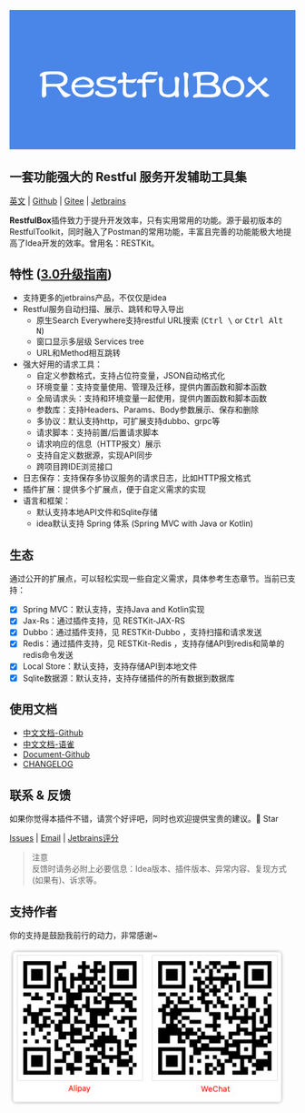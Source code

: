 <a href="https://plugins.jetbrains.com/plugin/14723-restkit">![bg](doc/en/images/bg2.png)</a>

## 一套功能强大的 Restful 服务开发辅助工具集


[英文](./README.md) | [Github](https://github.com/newhoo/RESTKit) | [Gitee](https://gitee.com/newhoo/RESTKit) | [Jetbrains](https://plugins.jetbrains.com/plugin/14723-restkit/reviews)

**RestfulBox**插件致力于提升开发效率，只有实用常用的功能。源于最初版本的RestfulToolkit，同时融入了Postman的常用功能，丰富且完善的功能能极大地提高了Idea开发的效率。曾用名：RESTKit。

## 特性 ([3.0升级指南](doc/zh_CN/快速入门/3.0升级指南.md))
- 支持更多的jetbrains产品，不仅仅是idea
- Restful服务自动扫描、展示、跳转和导入导出
  - 原生Search Everywhere支持restful URL搜索 (<kbd>Ctrl \\</kbd> or <kbd>Ctrl Alt N</kbd>)
  - 窗口显示多层级 Services tree
  - URL和Method相互跳转
- 强大好用的请求工具：
  - 自定义参数格式，支持占位符变量，JSON自动格式化
  - 环境变量：支持变量使用、管理及迁移，提供内置函数和脚本函数
  - 全局请求头：支持和环境变量一起使用，提供内置函数和脚本函数
  - 参数库：支持Headers、Params、Body参数展示、保存和删除
  - 多协议：默认支持http，可扩展支持dubbo、grpc等
  - 请求脚本：支持前置/后置请求脚本
  - 请求响应的信息（HTTP报文）展示
  - 支持自定义数据源，实现API同步
  - 跨项目跨IDE浏览接口
- 日志保存：支持保存多协议服务的请求日志，比如HTTP报文格式
- 插件扩展：提供多个扩展点，便于自定义需求的实现
- 语言和框架：
  - 默认支持本地API文件和Sqlite存储
  - idea默认支持 Spring 体系 (Spring MVC with Java or Kotlin)

## 生态
通过公开的扩展点，可以轻松实现一些自定义需求，具体参考生态章节。当前已支持：
- [x] Spring MVC：默认支持，支持Java and Kotlin实现
- [x] Jax-Rs：通过插件支持，见 RESTKit-JAX-RS
- [x] Dubbo：通过插件支持，见 RESTKit-Dubbo ，支持扫描和请求发送
- [x] Redis：通过插件支持，见 RESTKit-Redis ，支持存储API到redis和简单的redis命令发送
- [x] Local Store：默认支持，支持存储API到本地文件
- [x] Sqlite数据源：默认支持，支持存储插件的所有数据到数据库

## 使用文档
- [中文文档-Github](doc/zh_CN/目录.md)
- [中文文档-语雀](https://www.yuque.com/newhoo/restkit)
- [Document-Github](doc/en/README.md)
- [CHANGELOG](doc/CHANGELOG.md)

## 联系 & 反馈
如果你觉得本插件不错，请赏个好评吧，同时也欢迎提供宝贵的建议。🌟 Star

[Issues](https://github.com/newhoo/RESTKit/issues) | [Email](mailto:huzunrong@foxmail.com) | [Jetbrains评分](https://plugins.jetbrains.com/plugin/14723-restkit/reviews)

> 注意  
> 反馈时请务必附上必要信息：Idea版本、插件版本、异常内容、复现方式(如果有)、诉求等。


## 支持作者
你的支持是鼓励我前行的动力，非常感谢~

![pay](doc/en/images/pay.png)